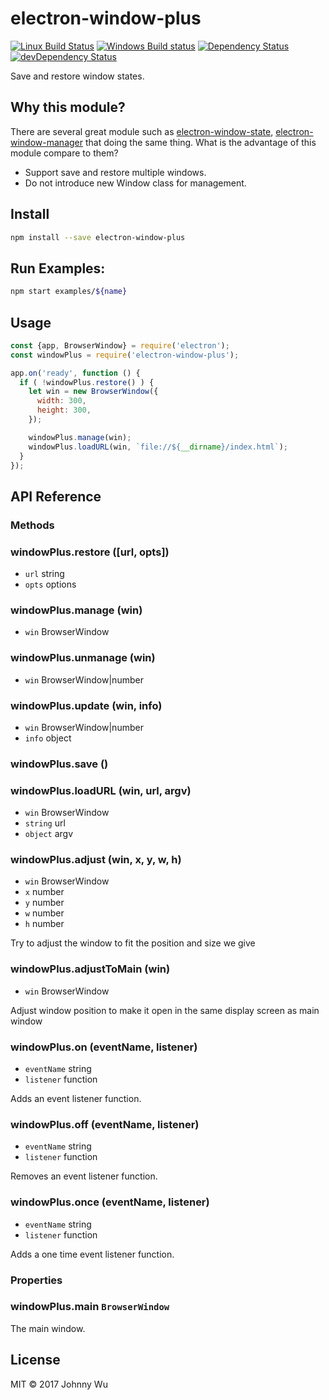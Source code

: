 # electron-window-plus

[![Linux Build Status](https://travis-ci.org/electron-utils/electron-window-plus.svg?branch=master)](https://travis-ci.org/electron-utils/electron-window-plus)
[![Windows Build status](https://ci.appveyor.com/api/projects/status/7cf5xyawomjy3na2?svg=true)](https://ci.appveyor.com/project/jwu/electron-window-plus)
[![Dependency Status](https://david-dm.org/electron-utils/electron-window-plus.svg)](https://david-dm.org/electron-utils/electron-window-plus)
[![devDependency Status](https://david-dm.org/electron-utils/electron-window-plus/dev-status.svg)](https://david-dm.org/electron-utils/electron-window-plus#info=devDependencies)

Save and restore window states.

## Why this module?

There are several great module such as [electron-window-state](https://github.com/mawie81/electron-window-state), [electron-window-manager](https://github.com/TamkeenLMS/electron-window-manager)
that doing the same thing. What is the advantage of this module compare to them?

  - Support save and restore multiple windows.
  - Do not introduce new Window class for management.

## Install

```bash
npm install --save electron-window-plus
```

## Run Examples:

```bash
npm start examples/${name}
```

## Usage

```javascript
const {app, BrowserWindow} = require('electron');
const windowPlus = require('electron-window-plus');

app.on('ready', function () {
  if ( !windowPlus.restore() ) {
    let win = new BrowserWindow({
      width: 300,
      height: 300,
    });

    windowPlus.manage(win);
    windowPlus.loadURL(win, `file://${__dirname}/index.html`);
  }
});
```

## API Reference

### Methods

### windowPlus.restore ([url, opts])

  - `url` string
  - `opts` options

### windowPlus.manage (win)

  - `win` BrowserWindow

### windowPlus.unmanage (win)

  - `win` BrowserWindow|number

### windowPlus.update (win, info)

  - `win` BrowserWindow|number
  - `info` object

### windowPlus.save ()

### windowPlus.loadURL (win, url, argv)

  - `win` BrowserWindow
  - `string` url
  - `object` argv

### windowPlus.adjust (win, x, y, w, h)
  - `win` BrowserWindow
  - `x` number
  - `y` number
  - `w` number
  - `h` number

Try to adjust the window to fit the position and size we give

### windowPlus.adjustToMain (win)

  - `win` BrowserWindow

Adjust window position to make it open in the same display screen as main window

### windowPlus.on (eventName, listener)

  - `eventName` string
  - `listener` function

Adds an event listener function.

### windowPlus.off (eventName, listener)

  - `eventName` string
  - `listener` function

Removes an event listener function.

### windowPlus.once (eventName, listener)

  - `eventName` string
  - `listener` function

Adds a one time event listener function.

### Properties

### windowPlus.main `BrowserWindow`

The main window.

## License

MIT © 2017 Johnny Wu
